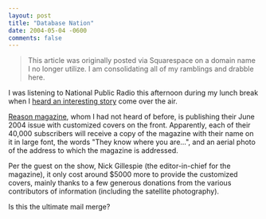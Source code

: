```yaml
---
layout: post
title: "Database Nation"
date: 2004-05-04 -0600
comments: false
---
```


> This article was originally posted via Squarespace on a domain name I no longer utilize.  I am consolidating all of my ramblings and drabble here.

I was listening to National Public Radio this afternoon during my lunch break when I [heard an interesting story][1] come over the air.

[Reason magazine][2], whom I had not heard of before, is publishing their June 2004 issue with customized covers on the front. Apparently, each of their 40,000 subscribers will receive a copy of the magazine with their name on it in large font, the words "They know where you are...", and an aerial photo of the address to which the magazine is addressed.

Per the guest on the show, Nick Gillespie (the editor-in-chief for the magazine), it only cost around $5000 more to provide the customized covers, mainly thanks to a few generous donations from the various contributors of information (including the satellite photography).

Is this the ultimate mail merge?

[1]: http://discover.npr.org/features/feature.jhtml?wfId=1870509
[2]: http://www.reason.com/